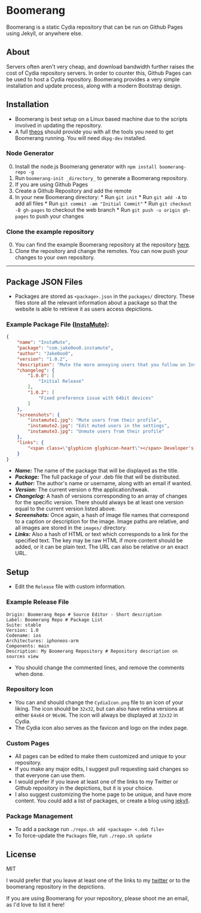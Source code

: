 # Boomerang 

Boomerang is a static Cydia repository that can be run on Github Pages using Jekyll, or anywhere else.

## About

Servers often aren't very cheap, and download bandwidth further raises the cost of Cydia repository servers. In order to counter this, Github Pages can be used to host a Cydia repository. Boomerang provides a very simple installation and update process, along with a modern Bootstrap design.

## Installation
* Boomerang is best setup on a Linux based machine due to the scripts involved in updating the repository.
* A full [theos](http://iphonedevwiki.net/index.php/Theos/Setup) should provide you with all the tools you need to get Boomerang running. You will need ```dkpg-dev``` installed.

### Node Generator
0. Install the node.js Boomerang generator with ```npm install boomerang-repo -g```
0. Run ```boomerang-init _directory_``` to generate a Boomerang repository.
0. If you are using Github Pages
  0. Create a Github Repository and add the remote
  0. In your new Boomerang directory:
    * Run ```git init```
    * Run ```git add -A``` to add all files
    * Run ```git commit -am "Initial Commit"```
    * Run ```git checkout -B gh-pages``` to checkout the web branch
    * Run ```git push -u origin gh-pages``` to push your changes

### Clone the example repository
0. You can find the example Boomerang repository at the repository [here](https://github.com/Jake0oo0/boomerang.jakes.site).
0. Clone the repository and change the remotes. You can now push your changes to your own repository.

-----------

## Package JSON Files
* Packages are stored as ```<package>.json``` in the ```packages/``` directory. These files store all the relevant information about a package so that the website is able to retrieve it as users access depictions.

### Example Package File ([InstaMute](https://boomerang.jakes.site/depictions/?p=com.jake0oo0.instamute)):
```json
{
	"name": "InstaMute",
	"package": "com.jake0oo0.instamute",
	"author": "Jake0oo0",
	"version": "1.0.2",
	"description": "Mute the more annoying users that you follow on Instagram from your main feed",
	"changelog": {
		"1.0.0": [
			"Initial Release"
		],
		"1.0.2": [
			"Fixed preference issue with 64bit devices"
		]
	},
	"screenshots": {
		"instamute1.jpg": "Mute users from their profile",
		"instamute2.jpg": "Edit muted users in the settings",
		"instamute3.jpg": "Unmute users from their profile"
	},
	"links": {
		"<span class=\"glyphicon glyphicon-heart\"></span> Developer's Twitter": "https://twitter.com/itsjake88"
	}
}
```

* ***Name:*** The name of the package that will be displayed as the title.
* ***Package:*** The full package of your .deb file that will be distributed.
* ***Author:*** The author's name or username, along with an email if wanted.
* ***Version:*** The current version o fthe application/tweak.
* ***Changelog:*** A hash of versions corresponding to an array of changes for the specific version. There should always be at least one version equal to the current version listed above.
* ***Screenshots:*** Once again, a hash of image file names that correspond to a caption or description for the image. Image paths are relative, and all images are stored in the ```images/``` directory.
* ***Links:*** Also a hash of HTML or text which corresponds to a link for the specified text. The key may be raw HTML if more content should be added, or it can be plain text. The URL can also be relative or an exact URL.

## Setup
* Edit the ```Release``` file with custom information. 

### Example Release File
```
Origin: Boomerang Repo # Source Editor - Short description
Label: Boomerang Repo # Package List
Suite: stable
Version: 1.0
Codename: ios
Architectures: iphoneos-arm
Components: main
Description: My Boomerang Repository # Repository description on sources view
```

* You should change the commented lines, and remove the comments when done.

### Repository Icon
* You can and should change the ```CydiaIcon.png``` file to an icon of your liking. The icon should be ```32x32```, but can also have retina versions at either ```64x64``` or ```96x96```. The icon will always be displayed at ```32x32``` in Cydia.
* The Cydia icon also serves as the favicon and logo on the index page.

### Custom Pages
* All pages can be edited to make them customized and unique to your repository.
* If you make any major edits, I suggest pull requesting said changes so that everyone can use them.
* I would prefer if you leave at least one of the links to my Twitter or Github repository in the depictions, but it is your choice.
* I also suggest customizing the home page to be unique, and have more content. You could add a list of packages, or create a blog using [jekyll](https://pages.github.com/).

### Package Management
* To add a package run ```./repo.sh add <package> <.deb file>```
* To force-update the ```Packages``` file, run ```./repo.sh update```

## License
MIT

I would prefer that you leave at least one of the links to my [twitter](https://twitter.com/itsjake88) or to the boomerang repository in the depictions.

If you are using Boomerang for your repository, please shoot me an email, as I'd love to list it here!
